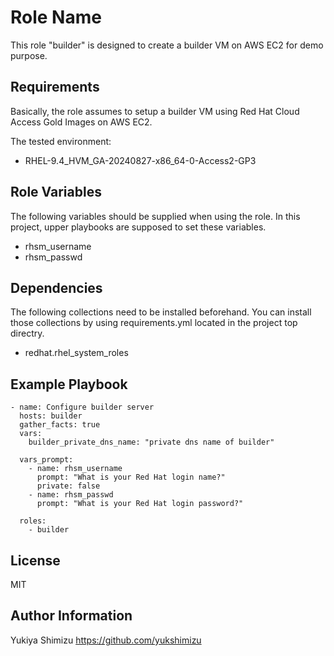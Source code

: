Role Name
=========

This role "builder" is designed to create a builder VM on AWS EC2 for demo purpose.

Requirements
------------

Basically, the role assumes to setup a builder VM using Red Hat Cloud Access Gold Images on AWS EC2. 

The tested environment:
- RHEL-9.4_HVM_GA-20240827-x86_64-0-Access2-GP3


Role Variables
--------------

The following variables should be supplied when using the role. In this project, upper playbooks are supposed to set these variables.
- rhsm_username
- rhsm_passwd


Dependencies
------------

The following collections need to be installed beforehand. You can install those collections by using requirements.yml located in the project top directry.
- redhat.rhel_system_roles

Example Playbook
----------------

    - name: Configure builder server
      hosts: builder
      gather_facts: true
      vars:
        builder_private_dns_name: "private dns name of builder"

      vars_prompt:
        - name: rhsm_username
          prompt: "What is your Red Hat login name?"
          private: false
        - name: rhsm_passwd
          prompt: "What is your Red Hat login password?"

      roles:
        - builder


License
-------

MIT

Author Information
------------------

Yukiya Shimizu
https://github.com/yukshimizu
